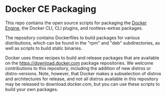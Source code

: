 # Docker CE Packaging

This repo contains the open source scripts for packaging the
[Docker Engine](https://docs.docker.com/engine/), the Docker CLI, CLI plugins,
and rootless-extras packages.

The repository contains Dockerfiles to build packages for various distributions,
which can be found in the "rpm" and "deb" subdirectories, as well as scripts to
build static binaries.

Docker uses these recipes to build and release packages that are available on the
https://download.docker.com package repositories. We welcome contributions to
this repository, including the addition of new distros or distro-versions. Note,
however, that Docker makes a subselection of distros and architectures for release,
and not all distros available in this repository may be released to download.docker.com,
but you can use these scripts to build your own packages.
